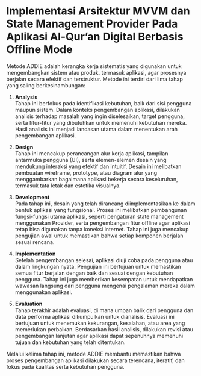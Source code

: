 # Implementasi Arsitektur MVVM dan State Management Provider Pada Aplikasi Al-Qur’an Digital Berbasis Offline Mode

Metode ADDIE adalah kerangka kerja sistematis yang digunakan untuk mengembangkan sistem atau produk, termasuk aplikasi, agar prosesnya berjalan secara efektif dan terstruktur. Metode ini terdiri dari lima tahap yang saling berkesinambungan:  

1. **Analysis**  
Tahap ini berfokus pada identifikasi kebutuhan, baik dari sisi pengguna maupun sistem. Dalam konteks pengembangan aplikasi, dilakukan analisis terhadap masalah yang ingin diselesaikan, target pengguna, serta fitur-fitur yang dibutuhkan untuk memenuhi kebutuhan mereka. Hasil analisis ini menjadi landasan utama dalam menentukan arah pengembangan aplikasi.  

2. **Design**  
Tahap ini mencakup perancangan alur kerja aplikasi, tampilan antarmuka pengguna (UI), serta elemen-elemen desain yang mendukung interaksi yang efektif dan intuitif. Desain ini melibatkan pembuatan wireframe, prototype, atau diagram alur yang menggambarkan bagaimana aplikasi bekerja secara keseluruhan, termasuk tata letak dan estetika visualnya.  

3. **Development**  
Pada tahap ini, desain yang telah dirancang diimplementasikan ke dalam bentuk aplikasi yang fungsional. Proses ini melibatkan pembangunan fungsi-fungsi utama aplikasi, seperti pengaturan state management menggunakan Provider, serta pengembangan fitur offline agar aplikasi tetap bisa digunakan tanpa koneksi internet. Tahap ini juga mencakup pengujian awal untuk memastikan bahwa setiap komponen berjalan sesuai rencana.  

4. **Implementation**  
Setelah pengembangan selesai, aplikasi diuji coba pada pengguna atau dalam lingkungan nyata. Pengujian ini bertujuan untuk memastikan semua fitur berjalan dengan baik dan sesuai dengan kebutuhan pengguna. Tahap ini juga memberikan kesempatan untuk mendapatkan wawasan langsung dari pengguna mengenai pengalaman mereka dalam menggunakan aplikasi.  

5. **Evaluation**  
Tahap terakhir adalah evaluasi, di mana umpan balik dari pengguna dan data performa aplikasi dikumpulkan untuk dianalisis. Evaluasi ini bertujuan untuk menemukan kekurangan, kesalahan, atau area yang memerlukan perbaikan. Berdasarkan hasil analisis, dilakukan revisi atau pengembangan lanjutan agar aplikasi dapat sepenuhnya memenuhi tujuan dan kebutuhan yang telah ditentukan.  

Melalui kelima tahap ini, metode ADDIE membantu memastikan bahwa proses pengembangan aplikasi dilakukan secara terencana, iteratif, dan fokus pada kualitas serta kebutuhan pengguna.
